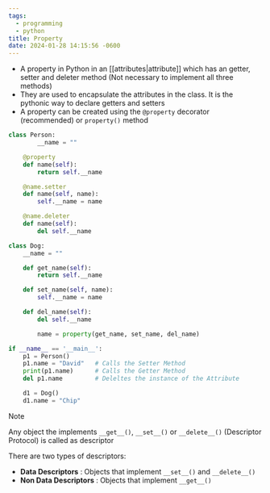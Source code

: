 ```yaml
---
tags:
  - programming
  - python
title: Property
date: 2024-01-28 14:15:56 -0600
---
```


* A property in Python in an [[attributes|attribute]] which has an getter, setter and deleter method (Not necessary to implement all three methods)
* They are used to encapsulate the attributes in the class. It is the pythonic way to declare getters and setters
* A property can be created using the `@property` decorator (recommended) or `property()` method

````python
class Person:
		__name = ""

    @property
    def name(self):
        return self.__name

    @name.setter
    def name(self, name):
        self.__name = name

    @name.deleter
    def name(self):
        del self.__name

class Dog:
	__name = ""

    def get_name(self):
        return self.__name

    def set_name(self, name):
        self.__name = name

    def del_name(self):
        del self.__name

		name = property(get_name, set_name, del_name)

if __name__ == '__main__':
	p1 = Person()
	p1.name = "David"   # Calls the Setter Method
	print(p1.name)      # Calls the Getter Method
	del p1.name         # Deleltes the instance of the Attribute

	d1 = Dog()
	d1.name = "Chip"
````

 > [!note]
 > Any object the implements `__get__()`, `__set__()` or `__delete__()`  (Descriptor Protocol) is called as descriptor
 > 
 > There are two types of descriptors:
 > * **Data Descriptors** : Objects that implement `__set__()` and `__delete__()`
 > * **Non Data Descriptors** : Objects that implement `__get__()`
 